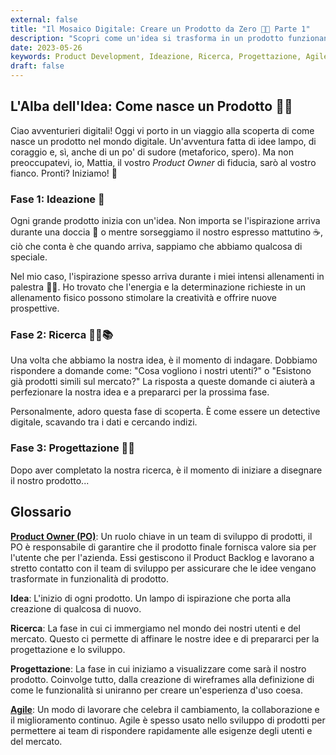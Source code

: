 ```yaml
---
external: false
title: "Il Mosaico Digitale: Creare un Prodotto da Zero 🧩🚀 Parte 1"
description: "Scopri come un'idea si trasforma in un prodotto funzionante nel mondo digitale. Un viaggio da zero all'infinito, passando per l'ideazione, lo sviluppo e il lancio."
date: 2023-05-26
keywords: Product Development, Ideazione, Ricerca, Progettazione, Agile, Product Owner, Software Development, User Experience, Design Thinking
draft: false
---
```


## L'Alba dell'Idea: Come nasce un Prodotto 🌅💡

Ciao avventurieri digitali! Oggi vi porto in un viaggio alla scoperta di come nasce un prodotto nel mondo digitale. Un'avventura fatta di idee lampo, di coraggio e, sì, anche di un po' di sudore (metaforico, spero). Ma non preoccupatevi, io, Mattia, il vostro *Product Owner* di fiducia, sarò al vostro fianco. Pronti? Iniziamo! 🎢

### Fase 1: Ideazione 🧠

Ogni grande prodotto inizia con un'idea. Non importa se l'ispirazione arriva durante una doccia 🚿 o mentre sorseggiamo il nostro espresso mattutino ☕, ciò che conta è che quando arriva, sappiamo che abbiamo qualcosa di speciale.

Nel mio caso, l'ispirazione spesso arriva durante i miei intensi allenamenti in palestra 🏋️‍♀️. Ho trovato che l'energia e la determinazione richieste in un allenamento fisico possono stimolare la creatività e offrire nuove prospettive. 

### Fase 2: Ricerca 🕵️‍♂️📚

Una volta che abbiamo la nostra idea, è il momento di indagare. Dobbiamo rispondere a domande come: "Cosa vogliono i nostri utenti?" o "Esistono già prodotti simili sul mercato?" La risposta a queste domande ci aiuterà a perfezionare la nostra idea e a prepararci per la prossima fase.

Personalmente, adoro questa fase di scoperta. È come essere un detective digitale, scavando tra i dati e cercando indizi.

### Fase 3: Progettazione 📐🎨

Dopo aver completato la nostra ricerca, è il momento di iniziare a disegnare il nostro prodotto...


## Glossario

[**Product Owner (PO)**](/blog/product-owner): Un ruolo chiave in un team di sviluppo di prodotti, il PO è responsabile di garantire che il prodotto finale fornisca valore sia per l'utente che per l'azienda. Essi gestiscono il Product Backlog e lavorano a stretto contatto con il team di sviluppo per assicurare che le idee vengano trasformate in funzionalità di prodotto.

**Idea**: L'inizio di ogni prodotto. Un lampo di ispirazione che porta alla creazione di qualcosa di nuovo.

**Ricerca**: La fase in cui ci immergiamo nel mondo dei nostri utenti e del mercato. Questo ci permette di affinare le nostre idee e di prepararci per la progettazione e lo sviluppo.

**Progettazione**: La fase in cui iniziamo a visualizzare come sarà il nostro prodotto. Coinvolge tutto, dalla creazione di wireframes alla definizione di come le funzionalità si uniranno per creare un'esperienza d'uso coesa.

[**Agile**](/blog/agile): Un modo di lavorare che celebra il cambiamento, la collaborazione e il miglioramento continuo. Agile è spesso usato nello sviluppo di prodotti per permettere ai team di rispondere rapidamente alle esigenze degli utenti e del mercato.
